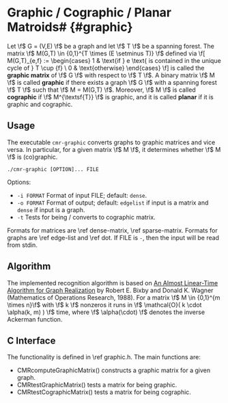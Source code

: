 # Graphic / Cographic / Planar Matroids# {#graphic}

Let \f$ G = (V,E) \f$ be a graph and let \f$ T \f$ be a spanning forest.
The matrix \f$ M(G,T) \in \{0,1\}^{T \times (E \setminus T)} \f$ defined via
\f[
  M(G,T)_{e,f} := \begin{cases}
    1 & \text{if } e \text{ is contained in the unique cycle of } T \cup \{f\} \\
    0 & \text{otherwise}
  \end{cases}
\f]
is called the **graphic matrix** of \f$ G \f$ with respect to \f$ T \f$.
A binary matrix \f$ M \f$ is called **graphic** if there exists a graph \f$ G \f$ with a spanning forest \f$ T \f$ such that \f$ M = M(G,T) \f$.
Moreover, \f$ M \f$ is called **cographic** if \f$ M^{\textsf{T}} \f$ is graphic, and 
it is called **planar** if it is graphic and cographic.

## Usage ##

The executable `cmr-graphic` converts graphs to graphic matrices and vice versa.
In particular, for a given matrix \f$ M \f$, it determines whether \f$ M \f$ is (co)graphic.

    ./cmr-graphic [OPTION]... FILE

Options:
  - `-i FORMAT` Format of input FILE; default: `dense`.
  - `-o FORMAT` Format of output; default: `edgelist` if input is a matrix and `dense` if input is a graph.
  - `-t`        Tests for being / converts to cographic matrix.

Formats for matrices are \ref dense-matrix, \ref sparse-matrix.
Formats for graphs are \ref edge-list and \ref dot.
If FILE is `-`, then the input will be read from stdin.

## Algorithm ##

The implemented recognition algorithm is based on [An Almost Linear-Time Algorithm for Graph Realization](https://doi.org/10.1287/moor.13.1.99) by Robert E. Bixby and Donald K. Wagner (Mathematics of Operations Research, 1988).
For a matrix \f$ M \in \{0,1\}^{m \times n}\f$ with \f$ k \f$ nonzeros it runs in \f$ \mathcal{O}( k \cdot \alpha(k, m) ) \f$ time, where \f$ \alpha(\cdot) \f$ denotes the inverse Ackerman function.


## C Interface ##

The functionality is defined in \ref graphic.h.
The main functions are:

  - CMRcomputeGraphicMatrix() constructs a graphic matrix for a given graph.
  - CMRtestGraphicMatrix() tests a matrix for being graphic.
  - CMRtestCographicMatrix() tests a matrix for being cographic.
